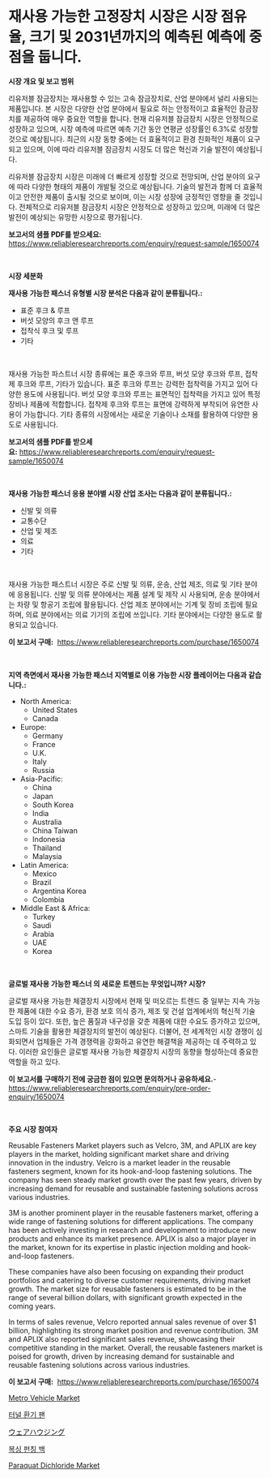 <p><h1>재사용 가능한 고정장치 시장은 시장 점유율, 크기 및 2031년까지의 예측된 예측에 중점을 둡니다.</h1></p><p><strong>시장 개요 및 보고 범위</strong></p>
<p><p>리유저블 잠금장치는 재사용할 수 있는 고속 잠금장치로, 산업 분야에서 널리 사용되는 제품입니다. 본 시장은 다양한 산업 분야에서 필요로 하는 안정적이고 효율적인 잠금장치를 제공하여 매우 중요한 역할을 합니다. 현재 리유저블 잠금장치 시장은 안정적으로 성장하고 있으며, 시장 예측에 따르면 예측 기간 동안 연평균 성장률인 6.3%로 성장할 것으로 예상됩니다. 최근의 시장 동향 중에는 더 효율적이고 환경 친화적인 제품이 요구되고 있으며, 이에 따라 리유저블 잠금장치 시장도 더 많은 혁신과 기술 발전이 예상됩니다.</p><p>리유저블 잠금장치 시장은 미래에 더 빠르게 성장할 것으로 전망되며, 산업 분야의 요구에 따라 다양한 형태의 제품이 개발될 것으로 예상됩니다. 기술의 발전과 함께 더 효율적이고 안전한 제품이 출시될 것으로 보이며, 이는 시장 성장에 긍정적인 영향을 줄 것입니다. 전체적으로 리유저블 잠금장치 시장은 안정적으로 성장하고 있으며, 미래에 더 많은 발전이 예상되는 유망한 시장으로 평가됩니다.</p></p>
<p><strong>보고서의 샘플 PDF를 받으세요:</strong> <a href="https://www.reliableresearchreports.com/enquiry/request-sample/1650074">https://www.reliableresearchreports.com/enquiry/request-sample/1650074</a></p>
<p>&nbsp;</p>
<p><strong>시장 세분화</strong></p>
<p><strong>재사용 가능한 패스너 유형별 시장 분석은 다음과 같이 분류됩니다.:</strong></p>
<p><ul><li>표준 후크 & 루프</li><li>버섯 모양의 후크 앤 루프</li><li>접착식 후크 및 루프</li><li>기타</li></ul></p>
<p>&nbsp;</p>
<p><p>재사용 가능한 파스트너 시장 종류에는 표준 후크와 루프, 버섯 모양 후크와 루프, 접착제 후크와 루프, 기타가 있습니다. 표준 후크와 루프는 강력한 접착력을 가지고 있어 다양한 용도에 사용됩니다. 버섯 모양 후크와 루프는 표면적인 접착력을 가지고 있어 특정 장비나 제품에 적합합니다. 접착제 후크와 루프는 표면에 강력하게 부착되어 유연한 사용이 가능합니다. 기타 종류의 시장에서는 새로운 기술이나 소재를 활용하여 다양한 용도로 사용됩니다.</p></p>
<p><strong>보고서의 샘플 PDF를 받으세요:</strong>&nbsp;<a href="https://www.reliableresearchreports.com/enquiry/request-sample/1650074">https://www.reliableresearchreports.com/enquiry/request-sample/1650074</a></p>
<p>&nbsp;</p>
<p><strong> 재사용 가능한 패스너 응용 분야별 시장 산업 조사는 다음과 같이 분류됩니다.:</strong></p>
<p><ul><li>신발 및 의류</li><li>교통수단</li><li>산업 및 제조</li><li>의료</li><li>기타</li></ul></p>
<p>&nbsp;</p>
<p><p>재사용 가능한 패스트너 시장은 주로 신발 및 의류, 운송, 산업 제조, 의료 및 기타 분야에 응용됩니다. 신발 및 의류 분야에서는 제품 설계 및 제작 시 사용되며, 운송 분야에서는 차량 및 항공기 조립에 활용됩니다. 산업 제조 분야에서는 기계 및 장비 조립에 필요하며, 의료 분야에서는 의료 기기의 조립에 쓰입니다. 기타 분야에서는 다양한 용도로 활용되고 있습니다.</p></p>
<p><strong>이 보고서 구매:</strong>&nbsp; <a href="https://www.reliableresearchreports.com/purchase/1650074">https://www.reliableresearchreports.com/purchase/1650074</a></p>
<p>&nbsp;</p>
<p><strong>지역 측면에서 재사용 가능한 패스너 지역별로 이용 가능한 시장 플레이어는 다음과 같습니다.:</strong></p>
<p><ul>
    <li>
        North America:
        <ul>
            <li>United States</li>
            <li>Canada</li>
        </ul>
    </li>
    <li>
        Europe:
        <ul>
            <li>Germany</li>
            <li>France</li>
            <li>U.K.</li>
            <li>Italy</li>
            <li>Russia</li>
        </ul>
    </li>
    <li>
        Asia-Pacific:
        <ul>
            <li>China</li>
            <li>Japan</li>
            <li>South Korea</li>
            <li>India</li>
            <li>Australia</li>
            <li>China Taiwan</li>
            <li>Indonesia</li>
            <li>Thailand</li>
            <li>Malaysia</li>
        </ul>
    </li>
    <li>
        Latin America:
        <ul>
            <li>Mexico</li>
            <li>Brazil</li>
            <li>Argentina Korea</li>
            <li>Colombia</li>
        </ul>
    </li>
    <li>
        Middle East & Africa:
        <ul>
            <li>Turkey</li>
            <li>Saudi</li>
            <li>Arabia</li>
            <li>UAE</li>
            <li>Korea</li>
        </ul>
    </li>
    </ul></p>
<p>&nbsp;</p>
<p><strong>글로벌 재사용 가능한 패스너 의 새로운 트렌드는 무엇입니까? 시장?</strong></p>
<p><p>글로벌 재사용 가능한 체결장치 시장에서 현재 및 떠오르는 트렌드 중 일부는 지속 가능한 제품에 대한 수요 증가, 환경 보호 의식 증가, 제조 및 건설 업계에서의 혁신적 기술 도입 등이 있다. 또한, 높은 품질과 내구성을 갖춘 제품에 대한 수요도 증가하고 있으며, 스마트 기술을 활용한 체결장치의 발전이 예상된다. 더불어, 전 세계적인 시장 경쟁이 심화되면서 업체들은 가격 경쟁력을 강화하고 유연한 해결책을 제공하는 데 주력하고 있다. 이러한 요인들은 글로벌 재사용 가능한 체결장치 시장의 동향을 형성하는데 중요한 역할을 하고 있다.</p></p>
<p><strong>이 보고서를 구매하기 전에 궁금한 점이 있으면 문의하거나 공유하세요.</strong>- <a href="https://www.reliableresearchreports.com/enquiry/pre-order-enquiry/1650074">https://www.reliableresearchreports.com/enquiry/pre-order-enquiry/1650074</a></p>
<p>&nbsp;</p>
<p><strong>주요 시장 참여자</strong></p>
<p><p>Reusable Fasteners Market players such as Velcro, 3M, and APLIX are key players in the market, holding significant market share and driving innovation in the industry. Velcro is a market leader in the reusable fasteners segment, known for its hook-and-loop fastening solutions. The company has seen steady market growth over the past few years, driven by increasing demand for reusable and sustainable fastening solutions across various industries.</p><p>3M is another prominent player in the reusable fasteners market, offering a wide range of fastening solutions for different applications. The company has been actively investing in research and development to introduce new products and enhance its market presence. APLIX is also a major player in the market, known for its expertise in plastic injection molding and hook-and-loop fasteners.</p><p>These companies have also been focusing on expanding their product portfolios and catering to diverse customer requirements, driving market growth. The market size for reusable fasteners is estimated to be in the range of several billion dollars, with significant growth expected in the coming years.</p><p>In terms of sales revenue, Velcro reported annual sales revenue of over $1 billion, highlighting its strong market position and revenue contribution. 3M and APLIX also reported significant sales revenue, showcasing their competitive standing in the market. Overall, the reusable fasteners market is poised for growth, driven by increasing demand for sustainable and reusable fastening solutions across various industries.</p></p>
<p><strong>이 보고서 구매:</strong>&nbsp;&nbsp;<a href="https://www.reliableresearchreports.com/purchase/1650074">https://www.reliableresearchreports.com/purchase/1650074</a></p>
<p><p><a href="https://issuu.com/reportprime-2/docs/metro-vehicle-market-size-2030.pptx">Metro Vehicle Market</a></p><p><a href="https://medium.com/@howaoole34545/%ED%84%B0%EB%84%90-%ED%99%98%EA%B8%B0-%ED%8C%AC-%EC%8B%9C%EC%9E%A5-%EB%B6%84%EC%84%9D-cagr-%EC%8B%9C%EC%9E%A5-%EC%84%B8%EB%B6%84%ED%99%94-%EB%B0%8F-%EA%B8%80%EB%A1%9C%EB%B2%8C-%EC%82%B0%EC%97%85-%EA%B0%9C%EC%9A%94-40d400a81127">터널 환기 팬</a></p><p><a href="https://github.com/zoetazuur/Market-Research-Report-List-1/blob/main/908182110798.md">ウェアハウジング</a></p><p><a href="https://github.com/hxzi07639916/Market-Research-Report-List-1/blob/main/44908859901.md">복싱 펀칭 백</a></p><p><a href="https://rainy-horn-d69.notion.site/Paraquat-Dichloride-Market-Dynamics-2024-2031-Also-about-Its-Market-Trends-Projections-and-Opport-9065fe8dc2bd453285d912b97b526428">Paraquat Dichloride Market</a></p></p>
